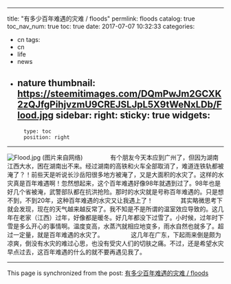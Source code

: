 
---
title: "有多少百年难遇的灾难 / floods"
permlink: floods
catalog: true
toc_nav_num: true
toc: true
date: 2017-07-07 10:32:33
categories:
- cn
tags:
- cn
- life
- news
- nature
thumbnail: https://steemitimages.com/DQmPwJm2GCXK2zQJfgPihjvzmU9CREJSLJpL5X9tWeNxLDb/Flood.jpg
sidebar:
    right:
        sticky: true
widgets:
    -
        type: toc
        position: right
---


![Flood.jpg](https://steemitimages.com/DQmPwJm2GCXK2zQJfgPihjvzmU9CREJSLJpL5X9tWeNxLDb/Flood.jpg)
(图片来自网络)
　　
　　有个朋友今天本应到广州了，但因为湖南江西大水，困在湖南出不来。经过湖南的高铁和火车全部取消了，难道连铁轨都被淹了？！前些天是听说长沙岳阳很多地方被淹了，又是大面积的水灾了。这样的水灾真是百年难遇啊！忽然想起来，这个百年难遇好像98年就遇到过了。98年也是好几个省被淹，武警部队都在抗洪抢险。那时的水灾就是号称百年难遇的。只是想不到，不到20年，这种百年难遇的水灾又让我遇上了！
　　
　　其实略微思考下就会发现，现在的天气越来越反常了。我不知是不是所谓的温室效应导致的。这几年在老家（江西）过年，好像都是暖冬。好几年都没下过雪了。小时候，过年时下雪是多么开心的事情啊。温度变高，水蒸汽就相应地变多，雨水自然也就多了。超过一定量，就是百年难遇的水灾了。
　　
　　这几年在广东，下起雨来倒是颇为凉爽，倒没有水灾的难过心思，也没有受灾人们的切肤之痛。不过，还是希望水灾早点过去，这百年难遇的什么的就不要再遇见我了。

- - -

This page is synchronized from the post: [有多少百年难遇的灾难 / floods](https://steemit.com/@lemooljiang/floods)
